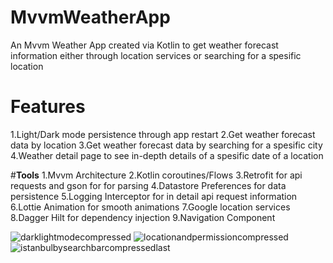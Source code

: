# MvvmWeatherApp
An Mvvm Weather App created via Kotlin to get weather forecast information either through location services or searching for a spesific location

# **Features**

1.Light/Dark mode persistence through app restart
2.Get weather forecast data by location
3.Get weather forecast data by searching for a spesific city
4.Weather detail page to see in-depth details of a spesific date of a location

#**Tools**
1.Mvvm Architecture
2.Kotlin coroutines/Flows
3.Retrofit for api requests and gson for for parsing
4.Datastore Preferences for data persistence
5.Logging Interceptor for in detail api request information
6.Lottie Animation for smooth animations
7.Google location services
8.Dagger Hilt for dependency injection
9.Navigation Component


![darklightmodecompressed](https://github.com/UgursalOzanARIK/MvvmWeatherApp/assets/31523135/819df647-c4c5-4045-9456-8b09b41a29ff)
![locationandpermissioncompressed](https://github.com/UgursalOzanARIK/MvvmWeatherApp/assets/31523135/b6592e68-0759-4870-961b-4f025c85a6e0)
![istanbulbysearchbarcompressedlast](https://github.com/UgursalOzanARIK/MvvmWeatherApp/assets/31523135/170838c3-203f-442a-9c0e-6aeb603dd77f)
